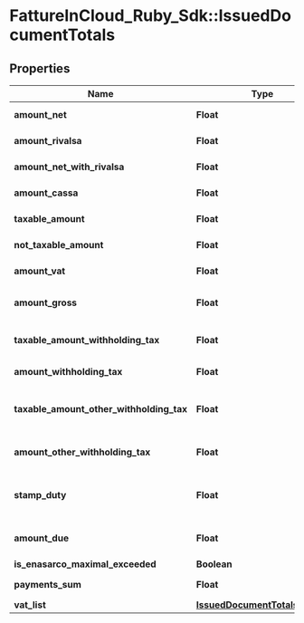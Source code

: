 # FattureInCloud_Ruby_Sdk::IssuedDocumentTotals

## Properties

| Name | Type | Description | Notes |
| ---- | ---- | ----------- | ----- |
| **amount_net** | **Float** | Total net amount. | [optional] |
| **amount_rivalsa** | **Float** | Rivalsa amount. | [optional] |
| **amount_net_with_rivalsa** | **Float** | Net amount with rivalsa. | [optional] |
| **amount_cassa** | **Float** | Cassa amount. | [optional] |
| **taxable_amount** | **Float** | Taxable amount. | [optional] |
| **not_taxable_amount** | **Float** | Not taxable amount. | [optional] |
| **amount_vat** | **Float** | Total vat amount. | [optional] |
| **amount_gross** | **Float** | Total grosas amount. | [optional] |
| **taxable_amount_withholding_tax** | **Float** | Taxable withholding tax amount. | [optional] |
| **amount_withholding_tax** | **Float** | Withholding tax amount. | [optional] |
| **taxable_amount_other_withholding_tax** | **Float** | Other withholding tax taxable amount. | [optional] |
| **amount_other_withholding_tax** | **Float** | Other withholding tax amount. | [optional] |
| **stamp_duty** | **Float** | Stamp duty value [0 if not present]. | [optional] |
| **amount_due** | **Float** | Total amount due. | [optional] |
| **is_enasarco_maximal_exceeded** | **Boolean** |  | [optional] |
| **payments_sum** | **Float** | Payments sum. | [optional] |
| **vat_list** | [**IssuedDocumentTotalsVatList**](IssuedDocumentTotalsVatList.md) |  | [optional] |

